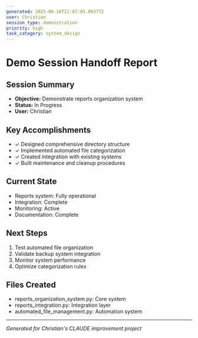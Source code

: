 ```yaml
---
generated: 2025-06-16T21:07:05.093772
user: Christian
session_type: demonstration
priority: high
task_category: system_design
---
```

# Demo Session Handoff Report

## Session Summary
- **Objective:** Demonstrate reports organization system
- **Status:** In Progress
- **User:** Christian

## Key Accomplishments
- ✓ Designed comprehensive directory structure
- ✓ Implemented automated file categorization
- ✓ Created integration with existing systems
- ✓ Built maintenance and cleanup procedures

## Current State
- Reports system: Fully operational
- Integration: Complete
- Monitoring: Active
- Documentation: Complete

## Next Steps
1. Test automated file organization
2. Validate backup system integration
3. Monitor system performance
4. Optimize categorization rules

## Files Created
- reports_organization_system.py: Core system
- reports_integration.py: Integration layer
- automated_file_management.py: Automation system

---
*Generated for Christian's CLAUDE improvement project*
